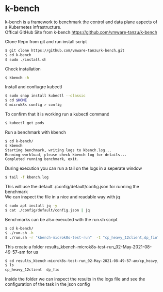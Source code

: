 # k-bench
k-bench is a framework to benchmark the control and data plane aspects of a Kubernetes infrastructure.  
Offical GitHub Site from k-bench https://github.com/vmware-tanzu/k-bench  

Clone Repo from git and run install script
```bash
$ git clone https://github.com/vmware-tanzu/k-bench.git
$ cd k-bench
$ sudo ./install.sh
```
Check installation
```bash
$ kbench -h
```
Install and confiugre kubectl
```bash
$ sudo snap install kubectl --classic
$ cd $HOME
$ microk8s config > config
```
To confirm that it is working run a kubectl command
```bash
$ kubectl get pods
```
Run a benchmark with kbench
```bash
$ cd k-bench/
$ kbench
Starting benchmark, writing logs to kbench.log...
Running workload, please check kbench log for details...
Completed running benchmark, exit.
```
During execution you can run a tail on the logs in a seperate window
```bash
$ tail -f kbench.log
```
This will use the default ./config/default/config.json for running the benchmark  
We can inspect the file in a nice and readable way with jq
```bash
$ sudo apt install jq -y
$ cat ./config/default/config.json | jq
```
Benchmarks can be also executed with the run.sh script
```bash
$ cd k-bench/
$ ./run.sh -h
$ ./run.sh -r "kbench-microk8s-test-run"  -t "cp_heavy_12client,dp_fio" -o "./"
```
This create a folder results_kbench-microk8s-test-run_02-May-2021-08-49-57-am for us
```bash
$ cd results_kbench-microk8s-test-run_02-May-2021-08-49-57-am/cp_heavy_12client
$ ls
cp_heavy_12client  dp_fio
```
Inside the folder we can inspect the results in the logs file and see the configuration of the task in the json config
